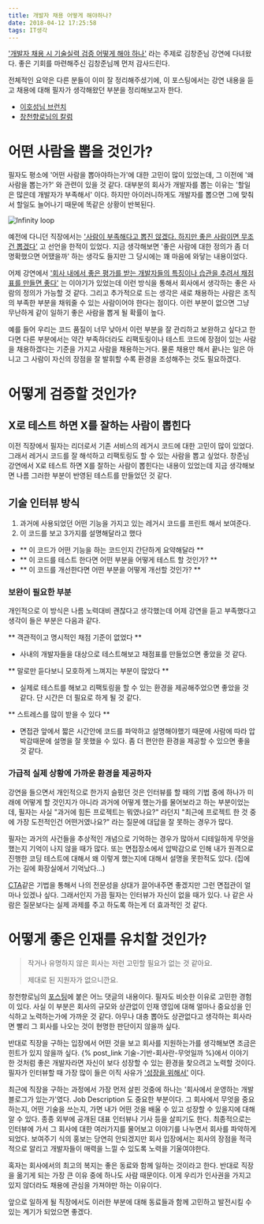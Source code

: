 ```yaml
---
title: 개발자 채용 어떻게 해야하나?
date: 2018-04-12 17:25:58
tags: IT생각
---
```

<u>'개발자 채용 시 기술실력 검증 어떻게 해야 하나'</u> 라는 주제로 김창준님 강연에 다녀왔다.
좋은 기회를 마련해주신 김창준님께 먼저 감사드린다.

전체적인 요약은 다른 분들이 이미 잘 정리해주셨기에, 이 포스팅에서는 강연 내용을 듣고 채용에 대해 필자가 생각해왔던 부분을 정리해보고자 한다.

- [이호성님 브런치](https://brunch.co.kr/@leehosung/47)
- [창천향로님의 칼럼](https://okky.kr/article/456499)

# 어떤 사람을 뽑을 것인가?
필자도 평소에 '어떤 사람을 뽑아야하는가'에 대한 고민이 많이 있었는데, 그 이전에 '왜 사람을 뽑는가?' 와 관련이 있을 것 같다. 대부분의 회사가 개발자를 뽑는 이유는 '할일은 많은데 개발자가 부족해서' 이다. 하지만 아이러니하게도 개발자를 뽑으면 그에 맞춰서 할일도 늘어나기 때문에 똑같은 상황이 반복된다.

![Infinity loop](/images/infinity.jpg "개발자는 항상 부족함")

예전에 다니던 직장에서는 <u>'사람이 부족해다고 뽑진 않겠다. 하지만 좋은 사람이면 무조건 뽑겠다'</u> 고 선언을 한적이 있었다. 지금 생각해보면 '좋은 사람에 대한 정의가 좀 더 명확했으면 어땠을까' 하는 생각도 들지만 그 당시에는 꽤 마음에 와닿는 내용이었다.

어제 강연에서 <u>'회사 내에서 좋은 평가를 받는 개발자들의 특징이나 습관을 추려서 채점표를 만들면 좋다'</u> 는 이야기가 있었는데 이런 방식을 통해서 회사에서 생각하는 좋은 사람의 정의가 가능할 것 같다. 그리고 추가적으로 드는 생각은 새로 채용하는 사람은 조직의 부족한 부분을 채워줄 수 있는 사람이어야 한다는 점이다. 이런 부분이 없으면 그냥 무난하게 같이 일하기 좋은 사람을 뽑게 될 확률이 높다.

예를 들어 우리는 코드 품질이 너무 낮아서 이런 부분을 잘 관리하고 보완하고 싶다고 한다면 다른 부분에서는 약간 부족하더라도 리팩토링이나 테스트 코드에 장점이 있는 사람을 채용하겠다는 기준을 가지고 사람을 채용하는거다. 물론 채용만 해서 끝나는 일은 아니고 그 사람이 자신의 장점을 잘 발휘할 수록 환경을 조성해주는 것도 필요하겠다.

# 어떻게 검증할 것인가?
## X로 테스트 하면 X를 잘하는 사람이 뽑힌다

이전 직장에서 필자는 리더로서 기존 서비스의 레거시 코드에 대한 고민이 많이 있었다. 그래서 레거시 코드를 잘 해석하고 리팩토링도 할 수 있는 사람을 뽑고 싶었다. 창준님 강연에서 X로 테스트 하면 X를 잘하는 사람이 뽑힌다는 내용이 있었는데 지금 생각해보면 나름 그러한 부분이 반영된 테스트를 만들었던 것 같다.

## 기술 인터뷰 방식

1) 과거에 사용되었던 어떤 기능을 가지고 있는 레거시 코드를 프린트 해서 보여준다.
2) 이 코드를 보고 3가지를 설명해달라고 했다
 * ** 이 코드가 어떤 기능을 하는 코드인지 간단하게 요약해달라 **
 * ** 이 코드를 테스트 한다면 어떤 부분을 어떻게 테스트 할 것인가? **
 * ** 이 코드를 개선한다면 어떤 부분을 어떻게 개선할 것인가? **

### 보완이 필요한 부분
개인적으로 이 방식은 나름 노력대비 괜찮다고 생각했는데 어제 강연을 듣고 부족했다고 생각이 들은 부분은 다음과 같다.

** ​객관적이고 명시적인 채점 기준이 없었다 **
* 사내의 개발자들을 대상으로 테스트해보고 채점표를 만들었으면 좋았을 것 같다.

** 말로만 듣다보니 모호하게 느껴지는 부분이 많았다 **
* ​실제로 테스트를 해보고 리팩토링을 할 수 있는 환경을 제공해주었으면 좋았을 것 같다. 단 시간은 더 필요로 하게 될 것 같다.

** 스트레스를 많이 받을 수 있다 **
* ​면접관 앞에서 짧은 시간안에 코드를 파악하고 설명해야했기 때문에 사람에 따라 압박감때문에 설명을 잘 못했을 수 있다. 좀 더 편안한 환경을 제공할 수 있으면 좋을 것 같다.

### 가급적 실제 상황에 가까운 환경을 제공하자
강연을 들으면서 개인적으로 한가지 슬펐던 것은 인터뷰를 할 때의 기법 중에 하나가 미래에 어떻게 할 것인지가 아니라 과거에 어떻게 했는가를 물어보라고 하는 부분이었는데, 필자는 사실 "과거에 힘든 프로젝트는 뭐였나요?" 라던지 "최근에 프로젝트 한 것 중에 가장 도전적인건 어떤거였나요?" 라는 질문에 대답을 잘 못하는 경우가 많다.

필자는 과거의 사건들을 추상적인 개념으로 기억하는 경우가 많아서 디테일하게 무엇을 했는지 기억이 나지 않을 때가 많다. 또는 면접장소에서 압박감으로 인해 내가 원격으로 진행한 코딩 테스트에 대해서 왜 이렇게 했는지에 대해서 설명을 못한적도 있다. (집에 가는 길에 화장실에서 기억났다...)

[CTA](http://einstein.pslc.cs.cmu.edu/research/wiki/index.php/Cognitive_task_analysis)같은 기법을 통해서 나의 전문성을 상대가 끌어내주면 좋겠지만 그런 면접관이 얼마나 있겠나 싶다. 그래서인지 가끔 필자는 인터뷰가 자신이 없을 때가 있다. 나 같은 사람은 질문보다는 실제 과제를 주고 하도록 하는게 더 효과적인 것 같다.

# 어떻게 좋은 인재를 유치할 것인가?

> 작거나 유명하지 않은 회사는 저런 고민할 필요가 없는 것 같아요.
>
> 제대로 된 지원자가 없으니깐요.

창천향로님의 [포스팅](https://okky.kr/article/456499)에 붙은 어느 댓글의 내용이다. 필자도 비슷한 이유로 고민한 경험이 있다. 사실 이 부분은 회사의 규모와 상관없이 인재 영입에 대해 얼마나 중요성을 인식하고 노력하는가에 가까운 것 같다. 아무나 대충 뽑아도 상관없다고 생각하는 회사라면 빨리 그 회사를 나오는 것이 현명한 판단이지 않을까 싶다.

반대로 직장을 구하는 입장에서 어떤 것을 보고 회사를 지원하는가를 생각해보면 조금은 힌트가 있지 않을까 싶다. {% post_link 기술-기반-회사란-무엇일까 %}에서 이야기 한 것처럼 좋은 개발자라면 자신이 보다 성장할 수 있는 환경을 찾으려고 노력할 것이다. 필자가 인터뷰할 때 가장 많이 들은 이직 사유가 <u>'성장을 위해서'</u> 이다.

최근에 직장을 구하는 과정에서 가장 먼저 살핀 것중에 하나는 '회사에서 운영하는 개발 블로그가 있는가'였다. Job Description 도 중요한 부분이다. 그 회사에서 무엇을 중요하는지, 어떤 기술을 쓰는지, 가면 내가 어떤 것을 배울 수 있고 성장할 수 있을지에 대해 알 수 있다. 종종 외부에 공개된 대표 인터뷰나 기사 등을 살피기도 한다. 최종적으로는 인터뷰에 가서 그 회사에 대한 여러가지를 물어보고 이야기를 나누면서 회사를 파악하게 되었다. 보여주기 식의 홍보는 당연히 안되겠지만 회사 입장에서는 회사의 장점을 적극적으로 알리고 개발자들이 매력을 느낄 수 있도록 노력을 기울여야한다.

혹자는 회사에서의 최고의 복지는 좋은 동료와 함께 일하는 것이라고 한다. 반대로 직장을 옮기게 되는 가장 큰 이유 중에 하나도 사람 때문이다. 이게 우리가 인사권을 가지고 있지 않더라도 채용에 관심을 가져야만 하는 이유이다.

앞으로 일하게 될 직장에서도 이러한 부분에 대해 동료들과 함께 고민하고 발전시킬 수 있는 계기가 되었으면 좋겠다.

